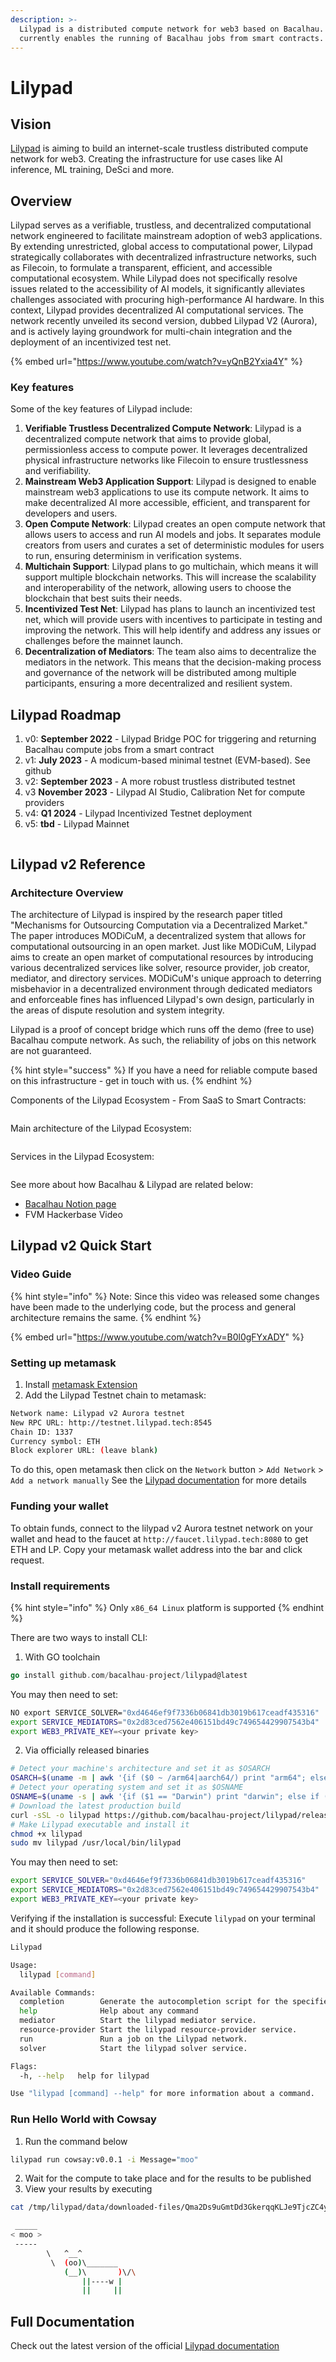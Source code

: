 ```yaml
---
description: >-
  Lilypad is a distributed compute network for web3 based on Bacalhau. It
  currently enables the running of Bacalhau jobs from smart contracts.
---
```


# Lilypad

## Vision[​](http://localhost:3000/integration/lilypad#vision) <a href="#vision" id="vision"></a>

[Lilypad](https://blog.lilypadnetwork.org/) is aiming to build an internet-scale trustless distributed compute network for web3. Creating the infrastructure for use cases like AI inference, ML training, DeSci and more.

## Overview[​](http://localhost:3000/integration/lilypad#overview) <a href="#overview" id="overview"></a>

Lilypad serves as a verifiable, trustless, and decentralized computational network engineered to facilitate mainstream adoption of web3 applications. By extending unrestricted, global access to computational power, Lilypad strategically collaborates with decentralized infrastructure networks, such as Filecoin, to formulate a transparent, efficient, and accessible computational ecosystem. While Lilypad does not specifically resolve issues related to the accessibility of AI models, it significantly alleviates challenges associated with procuring high-performance AI hardware. In this context, Lilypad provides decentralized AI computational services. The network recently unveiled its second version, dubbed Lilypad V2 (Aurora), and is actively laying groundwork for multi-chain integration and the deployment of an incentivized test net.

{% embed url="https://www.youtube.com/watch?v=yQnB2Yxia4Y" %}

### Key features[​](http://localhost:3000/integration/lilypad#key-features) <a href="#key-features" id="key-features"></a>

Some of the key features of Lilypad include:

1. **Verifiable Trustless Decentralized Compute Network**: Lilypad is a decentralized compute network that aims to provide global, permissionless access to compute power. It leverages decentralized physical infrastructure networks like Filecoin to ensure trustlessness and verifiability.
2. **Mainstream Web3 Application Support**: Lilypad is designed to enable mainstream web3 applications to use its compute network. It aims to make decentralized AI more accessible, efficient, and transparent for developers and users.
3. **Open Compute Network**: Lilypad creates an open compute network that allows users to access and run AI models and jobs. It separates module creators from users and curates a set of deterministic modules for users to run, ensuring determinism in verification systems.
4. **Multichain Support**: Lilypad plans to go multichain, which means it will support multiple blockchain networks. This will increase the scalability and interoperability of the network, allowing users to choose the blockchain that best suits their needs.
5. **Incentivized Test Net**: Lilypad has plans to launch an incentivized test net, which will provide users with incentives to participate in testing and improving the network. This will help identify and address any issues or challenges before the mainnet launch.
6. **Decentralization of Mediators**: The team also aims to decentralize the mediators in the network. This means that the decision-making process and governance of the network will be distributed among multiple participants, ensuring a more decentralized and resilient system.

## Lilypad Roadmap[​](http://localhost:3000/integration/lilypad#lilypad-roadmap) <a href="#lilypad-roadmap" id="lilypad-roadmap"></a>

1. v0: **September 2022** - Lilypad Bridge POC for triggering and returning Bacalhau compute jobs from a smart contract
2. v1: **July 2023** - A modicum-based minimal testnet (EVM-based). See github
3. v2: **September 2023** - A more robust trustless distributed testnet
4. v3 **November 2023** - Lilypad AI Studio, Calibration Net for compute providers
5. v4: **Q1 2024** - Lilypad Incentivized Testnet deployment
6. v5: **tbd** - Lilypad Mainnet

<figure><img src="../.gitbook/assets/lilypad-roadmap-2024-a6f975c8db1d9ba637f40da8cf5b267b.png" alt=""><figcaption></figcaption></figure>

## Lilypad v2 Reference[​](http://localhost:3000/integration/lilypad#lilypad-v2-reference) <a href="#lilypad-v2-reference" id="lilypad-v2-reference"></a>

### Architecture Overview[​](http://localhost:3000/integration/lilypad#architecture-overview) <a href="#architecture-overview" id="architecture-overview"></a>

The architecture of Lilypad is inspired by the research paper titled "Mechanisms for Outsourcing Computation via a Decentralized Market." The paper introduces MODiCuM, a decentralized system that allows for computational outsourcing in an open market. Just like MODiCuM, Lilypad aims to create an open market of computational resources by introducing various decentralized services like solver, resource provider, job creator, mediator, and directory services. MODiCuM's unique approach to deterring misbehavior in a decentralized environment through dedicated mediators and enforceable fines has influenced Lilypad's own design, particularly in the areas of dispute resolution and system integrity.

Lilypad is a proof of concept bridge which runs off the demo (free to use) Bacalhau compute network. As such, the reliability of jobs on this network are not guaranteed.

{% hint style="success" %}
If you have a need for reliable compute based on this infrastructure - get in touch with us.
{% endhint %}

Components of the Lilypad Ecosystem - From SaaS to Smart Contracts:&#x20;

<figure><img src="../.gitbook/assets/lilypad-layers-0be371dadb06e3022e0fa2bf2c1dc157.png" alt=""><figcaption></figcaption></figure>

Main architecture of the Lilypad Ecosystem:&#x20;

<figure><img src="../.gitbook/assets/lilypad-arch-9631f24f62e8ef91bc446b16134ef127.png" alt=""><figcaption></figcaption></figure>

Services in the Lilypad Ecosystem:&#x20;

<figure><img src="../.gitbook/assets/lilypad-services-d8ee5fc1c2e7ca85e267194ab144ed18.png" alt=""><figcaption></figcaption></figure>

See more about how Bacalhau & Lilypad are related below:

* [Bacalhau Notion page](https://www.notion.so/7-Introduction-to-Bacalhau-Decentralised-Compute-over-Data-AI-ML-DeSci-fbef1ef73b4e479a9b209be8d29cb58f)
* FVM Hackerbase Video

## Lilypad v2 Quick Start[​](http://localhost:3000/integration/lilypad#lilypad-v2-quick-start) <a href="#lilypad-v2-quick-start" id="lilypad-v2-quick-start"></a>

### Video Guide[​](http://localhost:3000/integration/lilypad#video-guide) <a href="#video-guide" id="video-guide"></a>

{% hint style="info" %}
Note: Since this video was released some changes have been made to the underlying code, but the process and general architecture remains the same.
{% endhint %}

{% embed url="https://www.youtube.com/watch?v=B0l0gFYxADY" %}

### Setting up metamask[​](http://localhost:3000/integration/lilypad#setting-up-metamask) <a href="#setting-up-metamask" id="setting-up-metamask"></a>

1. Install [metamask Extension](https://metamask.io/)
2. Add the Lilypad Testnet chain to metamask:

```bash
Network name: Lilypad v2 Aurora testnet
New RPC URL: http://testnet.lilypad.tech:8545
Chain ID: 1337
Currency symbol: ETH
Block explorer URL: (leave blank)
```

To do this, open metamask then click on the `Network` button > `Add Network` > `Add a network manually` See the [Lilypad documentation](https://docs.lilypad.tech/lilypad/lilypad-aurora-testnet/quick-start/setting-up-metamask) for more details

### Funding your wallet[​](http://localhost:3000/integration/lilypad#funding-your-wallet) <a href="#funding-your-wallet" id="funding-your-wallet"></a>

To obtain funds, connect to the lilypad v2 Aurora testnet network on your wallet and head to the faucet at `http://faucet.lilypad.tech:8080` to get ETH and LP. Copy your metamask wallet address into the bar and click request.

### Install requirements[​](http://localhost:3000/integration/lilypad#install-requirements) <a href="#install-requirements" id="install-requirements"></a>

{% hint style="info" %}
Only `x86_64 Linux` platform is supported
{% endhint %}

There are two ways to install CLI:

1. With GO toolchain

```go
go install github.com/bacalhau-project/lilypad@latest
```

You may then need to set:

```bash
NO export SERVICE_SOLVER="0xd4646ef9f7336b06841db3019b617ceadf435316"
export SERVICE_MEDIATORS="0x2d83ced7562e406151bd49c749654429907543b4"
export WEB3_PRIVATE_KEY=<your private key>
```

2. Via officially released binaries

```bash
# Detect your machine's architecture and set it as $OSARCH
OSARCH=$(uname -m | awk '{if ($0 ~ /arm64|aarch64/) print "arm64"; else if ($0 ~ /x86_64|amd64/) print "amd64"; else print "unsupported_arch"}') && export OSARCH;
# Detect your operating system and set it as $OSNAME
OSNAME=$(uname -s | awk '{if ($1 == "Darwin") print "darwin"; else if ($1 == "Linux") print "linux"; else print "unsupported_os"}') && export OSNAME;
# Download the latest production build
curl -sSL -o lilypad https://github.com/bacalhau-project/lilypad/releases/download/v2.0.0-701b8cb/lilypad-$OSNAME-$OSARCH
# Make Lilypad executable and install it
chmod +x lilypad
sudo mv lilypad /usr/local/bin/lilypad
```

You may then need to set:

```bash
export SERVICE_SOLVER="0xd4646ef9f7336b06841db3019b617ceadf435316"
export SERVICE_MEDIATORS="0x2d83ced7562e406151bd49c749654429907543b4"
export WEB3_PRIVATE_KEY=<your private key>
```

Verifying if the installation is successful: Execute `lilypad` on your terminal and it should produce the following response.

```bash
Lilypad

Usage:
  lilypad [command]

Available Commands:
  completion        Generate the autocompletion script for the specified shell
  help              Help about any command
  mediator          Start the lilypad mediator service.
  resource-provider Start the lilypad resource-provider service.
  run               Run a job on the Lilypad network.
  solver            Start the lilypad solver service.

Flags:
  -h, --help   help for lilypad

Use "lilypad [command] --help" for more information about a command.
```

### Run Hello World with Cowsay[​](http://localhost:3000/integration/lilypad#run-hello-world-with-cowsay) <a href="#run-hello-world-with-cowsay" id="run-hello-world-with-cowsay"></a>

1. Run the command below

```bash
lilypad run cowsay:v0.0.1 -i Message="moo"
```

2. Wait for the compute to take place and for the results to be published
3. View your results by executing

```bash
cat /tmp/lilypad/data/downloaded-files/Qma2Ds9uGmtDd3GkerqqKLJe9TjcZC4yxuGRUaFBsQi7yr/stdout

 _____
< moo >
 -----
        \   ^__^
         \  (oo)\_______
            (__)\       )\/\
                ||----w |
                ||     ||
```

## Full Documentation[​](http://localhost:3000/integration/lilypad#full-documentation) <a href="#full-documentation" id="full-documentation"></a>

Check out the latest version of the official [Lilypad documentation](https://docs.lilypad.tech/lilypad)
